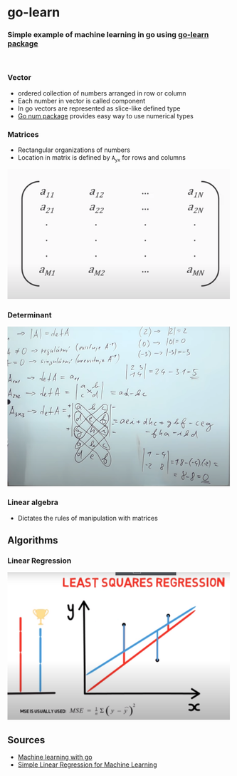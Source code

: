 # go-learn

### Simple example of machine learning in go using [go-learn package](https://github.com/sjwhitworth/golearn)

</br>

### Vector

- ordered collection of numbers arranged in row or column
- Each number in vector is called component
- In go vectors are represented as slice-like defined type
- [Go num package](https://www.gonum.org/) provides easy way to use numerical types

### Matrices

- Rectangular organizations of numbers
- Location in matrix is defined by `A`<sub>`yx`</sub> for rows and columns

<img src="./img/matrix.png" style="max-width:500px"/>

<br>

### Determinant

<img src="./img/determinant.png" style="max-width:500px"/>

### Linear algebra

- Dictates the rules of manipulation with matrices

## Algorithms

### Linear Regression

<img src="./img/lin-reg.png" style="max-width:500px"/>

</br>

## Sources

- [Machine learning with go](https://www.youtube.com/playlist?list=PLTgRMOcmRb3MgR1S-5DdMJyT6NzR_-7wE)
- [Simple Linear Regression for Machine Learning](https://www.youtube.com/watch?v=HoqXask9cN8)
